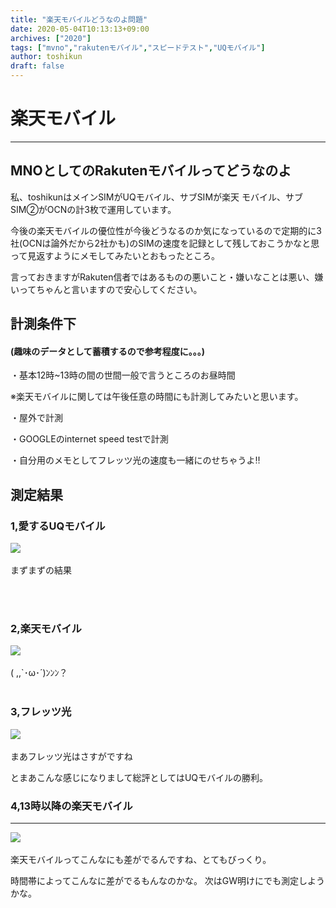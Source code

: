 ```yaml
---
title: "楽天モバイルどうなのよ問題"
date: 2020-05-04T10:13:13+09:00
archives: ["2020"]
tags: ["mvno","rakutenモバイル","スピードテスト","UQモバイル"]
author: toshikun
draft: false
---
```


# 楽天モバイル
***
## MNOとしてのRakutenモバイルってどうなのよ

私、toshikunはメインSIMがUQモバイル、サブSIMが楽天
モバイル、サブSIM②がOCNの計3枚で運用しています。

今後の楽天モバイルの優位性が今後どうなるのか気になっているので定期的に3社(OCNは論外だから2社かも)のSIMの速度を記録として残しておこうかなと思って見返すようにメモしてみたいとおもったところ。

言っておきますがRakuten信者ではあるものの悪いこと・嫌いなことは悪い、嫌いってちゃんと言いますので安心してください。


## 計測条件下
#### (趣味のデータとして蓄積するので参考程度に。。。)
・基本12時~13時の間の世間一般で言うところのお昼時間

※楽天モバイルに関しては午後任意の時間にも計測してみたいと思います。

・屋外で計測

・GOOGLEのinternet speed testで計測

・自分用のメモとしてフレッツ光の速度も一緒にのせちゃうよ‼

## 測定結果
### 1,愛するUQモバイル
<img src='https://lh3.googleusercontent.com/x54NqlKCAvPGkcM1PelOCthsr2PRpyy5Av7D_Tme84C19zP1t5DS5cr4XFSl40u2-ESvr1FM6wEEto3vWMCwT5ZeqWuJatAGFaRiQOtcCM2sss98YnAQ3c1lVgx3pDlYycTsMyqIUw=w400' /></a>
<br><br>まずまずの結果</a>

<br><br>
### 2,楽天モバイル
<img src='https://lh3.googleusercontent.com/LmDrSfX6gzu5CdAlUNC06EEMAciXQQE7we_aAVqa_kyLu06k_y-PB1JZwFcLGPNHtNWxCPosliZKEKGsZIzUeVVH-7_-pC4qJooL1SOuLC_ftoTvHuh8AdaBc6lGkcRRl7cTyWgk=w400' /></a>
<br><br>( ,,`･ω･´)ﾝﾝﾝ？</a>
<br><br>

### 3,フレッツ光
<img src='https://lh3.googleusercontent.com/tebDnltGxlF-ph221Sli_EPVgVFPW4h3pD7Sj15CLRV_DB9wY7vPtk3iA5Hkc00lOxsbCtT9puards0CT8oeHb2SXFHBWjwgv0xnSxt97uSbamd2RXLOdsjDaZqWdMomnSsII8OG=w400' /></a>
<br><br>まあフレッツ光はさすがですね</a>

とまあこんな感じになりまして総評としてはUQモバイルの勝利。

### 4,13時以降の楽天モバイル
***
<img src='https://lh3.googleusercontent.com/l3Nc6t3TZ_k2iMHuBkfhAujy-bkuVVEnSWqqm9TahFQXbvTC5gYKhXacxcpRuLHqe93h2AuYYyoJPgJLwNseeV5Ywn0B1O-q_KSyWRbEk6Eg4Pif7UhxkR-FczMqsMw6gpFFxkZx=w400' /></a>
<br><br>楽天モバイルってこんなにも差がでるんですね、とてもびっくり。</a>

時間帯によってこんなに差がでるもんなのかな。
次はGW明けにでも測定しようかな。
